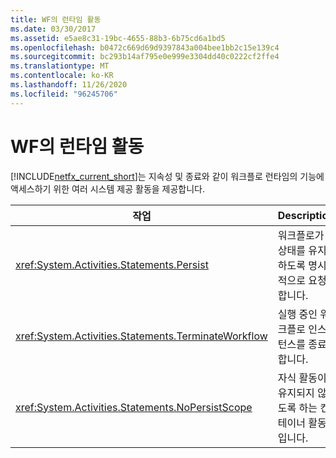 ```yaml
---
title: WF의 런타임 활동
ms.date: 03/30/2017
ms.assetid: e5ae8c31-19bc-4655-88b3-6b75cd6a1bd5
ms.openlocfilehash: b0472c669d69d9397843a004bee1bb2c15e139c4
ms.sourcegitcommit: bc293b14af795e0e999e3304dd40c0222cf2ffe4
ms.translationtype: MT
ms.contentlocale: ko-KR
ms.lasthandoff: 11/26/2020
ms.locfileid: "96245706"
---
```

# <a name="runtime-activities-in-wf"></a>WF의 런타임 활동

[!INCLUDE[netfx_current_short](../../../includes/netfx-current-short-md.md)]는 지속성 및 종료와 같이 워크플로 런타임의 기능에 액세스하기 위한 여러 시스템 제공 활동을 제공합니다.  
  
|작업|Description|  
|--------------|-----------------|  
|<xref:System.Activities.Statements.Persist>|워크플로가 상태를 유지하도록 명시적으로 요청합니다.|  
|<xref:System.Activities.Statements.TerminateWorkflow>|실행 중인 워크플로 인스턴스를 종료합니다.|  
|<xref:System.Activities.Statements.NoPersistScope>|자식 활동이 유지되지 않도록 하는 컨테이너 활동입니다.|
